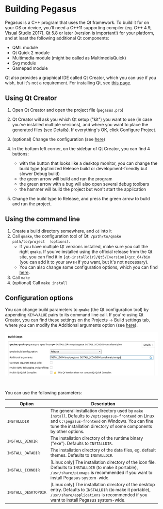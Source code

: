 # Building Pegasus

Pegasus is a C++ program that uses the Qt framework. To build it for on your OS or device, you'll need a C++11 supporting compiler (eg. G++ 4.9, Visual Studio 2017), Qt 5.8 or later (version is important!) for your platform, and at least the following additional Qt components:

- QML module
- Qt Quick 2 module
- Multimedia module (might be called as MultimediaQuick)
- Svg module
- Gamepad module

Qt also provides a graphical IDE called Qt Creator, which you can use if you wish, but it's not a requirement. For installing Qt, see [this page](install-qt.md).


## Using Qt Creator

1. Open Qt Creator and open the project file (`pegasus.pro`)
2. Qt Creator will ask you which Qt setup ("kit") you want to use (in case you've installed multiple versions), and where you want to place the generated files (see Details). If everything's OK, click Configure Project.
3. (optional) Change the configuration (see [here](#configuration-options))
4. In the bottom left corner, on the sidebar of Qt Creator, you can find 4 buttons:

    - with the button that looks like a desktop monitor, you can change the build type (optimized Release build or development-friendly but slower Debug build)
    - the green arrow will build and run the program
    - the green arrow with a bug will also open several debug toolbars
    - the hammer will build the project but won't start the application

5. Change the build type to Release, and press the green arrow to build and run the project.

## Using the command line

1. Create a build directory somewhere, and `cd` into it
2. Call `qmake`, the configuration tool of Qt: `/path/to/qmake  path/to/project  [options]`.
    - If you have multiple Qt versions installed, make sure you call the right `qmake`. If you've installed using the official release from the Qt site, you can find it in `[qt-installdir]/Qt5/[version]/gcc_64/bin` (you can add it to your `$PATH` if you want, but it's not necessary).
    - You can also change some configuration options, which you can find [here](#configuration-options).
3. Call `make`
4. (optional) Call `make install`


## Configuration options

You can change build parameters to `qmake` (the Qt configuration tool) by appending `KEY=VALUE` pairs to its command line call. If you're using Qt Creator, you can find these settings on the Projects -> Build settings tab, where you can modify the Additional arguments option (see [here](https://doc.qt.io/qtcreator/creator-build-settings.html#build-steps)).

![build steps screenshot](img/build-pegasus-1.png)

&nbsp;

You can use the following parameters:

Option | Description
---|---
`INSTALLDIR` | The general installation directory used by `make install`. Defaults to `/opt/pegasus-frontend` on Linux and `C:\pegasus-frontend` on Windows. You can fine tune the installation directory of some components by other options.
`INSTALL_BINDIR` | The installation directory of the runtime binary ("exe"). Defaults to `INSTALLDIR`.
`INSTALL_DATADIR` | The installation directory of the data files, eg. default themes. Defaults to `INSTALLDIR`.
`INSTALL_ICONDIR` | [Linux only] The installation directory of the icon file. Defaults to `INSTALLDIR` (to make it portable), `/usr/share/pixmaps` is recommended if you want to install Pegasus system-wide.
`INSTALL_DESKTOPDIR` | [Linux only] The installation directory of the desktop entry. Defaults to `INSTALLDIR` (to make it portable), `/usr/share/applications` is recommended if you want to install Pegasus system-wide.

